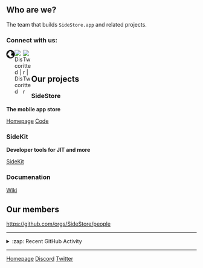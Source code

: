 <!-- 
Docs: How to use GitHub README and actions to auto-generate embedded content.
https://github.com/anuraghazra/github-readme-stats
https://www.youtube.com/watch?v=n6d4KHSKqGk
https://github.com/rahuldkjain/github-profile-readme-generator
 -->

## Who are we?

The team that builds `SideStore.app` and related projects.

### Connect with us:

<!--
[![Website](https://img.shields.io/website?label=sidestore.io&style=for-the-badge&url=https://sidestore.io)](https://sidestore.io)
[![Twitter Follow](https://img.shields.io/twitter/follow/sidestore_io?color=1DA1F2&logo=twitter&style=for-the-badge)](https://twitter.com/intent/follow?original_referer=https%3A%2F%2Fgithub.com%2Fsidestore&screen_name=sidestore)
[![GitHub Followers](https://img.shields.io/github/followers/sidestore?style=for-the-badge)]()
[![GitHub Sponsors](https://img.shields.io/github/sponsors/sidestore?style=for-the-badge
)]() 
-->

[<img align="left" alt="sidestore.io" width="22px" src="https://raw.githubusercontent.com/iconic/open-iconic/master/svg/globe.svg" />][website]
[<img align="left" alt="Discord | Discord" width="22px" src="https://cdn.jsdelivr.net/npm/simple-icons@v3/icons/discord.svg" />][discord]
[<img align="left" alt="Twitter | Twitter" width="22px" src="https://cdn.jsdelivr.net/npm/simple-icons@v3/icons/twitter.svg" />][twitter]

<br />
<br />

## Our projects

### SideStore

__The mobile app store__

[Homepage][website]
[Code][git.sidestore]

### SideKit

__Developer tools for JIT and more__

[SideKit][git.sidekit]

### Documenation

[Wiki][wiki]

## Our members

https://github.com/orgs/SideStore/people

---

<details>
  <summary>:zap: Recent GitHub Activity</summary>

<!--START_SECTION:activity-->
1. 🗣 Commented on [#259](https://github.com/SideStore/SideStore/issues/259) in [SideStore/SideStore](https://github.com/SideStore/SideStore)
2. 🗣 Commented on [#249](https://github.com/SideStore/SideStore/issues/249) in [SideStore/SideStore](https://github.com/SideStore/SideStore)
3. ❗️ Opened issue [#264](https://github.com/SideStore/SideStore/issues/264) in [SideStore/SideStore](https://github.com/SideStore/SideStore)
4. 🗣 Commented on [#221](https://github.com/SideStore/SideStore/issues/221) in [SideStore/SideStore](https://github.com/SideStore/SideStore)
5. 🗣 Commented on [#221](https://github.com/SideStore/SideStore/issues/221) in [SideStore/SideStore](https://github.com/SideStore/SideStore)
6. 🗣 Commented on [#249](https://github.com/SideStore/SideStore/issues/249) in [SideStore/SideStore](https://github.com/SideStore/SideStore)
7. 🗣 Commented on [#263](https://github.com/SideStore/SideStore/issues/263) in [SideStore/SideStore](https://github.com/SideStore/SideStore)
8. ❗️ Closed issue [#263](https://github.com/SideStore/SideStore/issues/263) in [SideStore/SideStore](https://github.com/SideStore/SideStore)
9. 🗣 Commented on [#233](https://github.com/SideStore/SideStore/issues/233) in [SideStore/SideStore](https://github.com/SideStore/SideStore)
10. 🗣 Commented on [#263](https://github.com/SideStore/SideStore/issues/263) in [SideStore/SideStore](https://github.com/SideStore/SideStore)
11. ❗️ Opened issue [#263](https://github.com/SideStore/SideStore/issues/263) in [SideStore/SideStore](https://github.com/SideStore/SideStore)
12. 🗣 Commented on [#199](https://github.com/SideStore/SideStore/issues/199) in [SideStore/SideStore](https://github.com/SideStore/SideStore)
13. 🗣 Commented on [#227](https://github.com/SideStore/SideStore/issues/227) in [SideStore/SideStore](https://github.com/SideStore/SideStore)
14. 🗣 Commented on [#262](https://github.com/SideStore/SideStore/issues/262) in [SideStore/SideStore](https://github.com/SideStore/SideStore)
15. 🗣 Commented on [#249](https://github.com/SideStore/SideStore/issues/249) in [SideStore/SideStore](https://github.com/SideStore/SideStore)
16. 🗣 Commented on [#249](https://github.com/SideStore/SideStore/issues/249) in [SideStore/SideStore](https://github.com/SideStore/SideStore)
17. 🗣 Commented on [#262](https://github.com/SideStore/SideStore/issues/262) in [SideStore/SideStore](https://github.com/SideStore/SideStore)
18. 🗣 Commented on [#133](https://github.com/SideStore/SideStore/issues/133) in [SideStore/SideStore](https://github.com/SideStore/SideStore)
19. 🗣 Commented on [#262](https://github.com/SideStore/SideStore/issues/262) in [SideStore/SideStore](https://github.com/SideStore/SideStore)
20. 🗣 Commented on [#260](https://github.com/SideStore/SideStore/issues/260) in [SideStore/SideStore](https://github.com/SideStore/SideStore)
<!--END_SECTION:activity-->

</details>

---

[Homepage][patreon] [Discord][discord] [Twitter][twitter]

<!--
- [Patreon][patreon]
- [OpenCollective][opencollective]
- [YouTube][youtube]
-->

[website]: https://sidestore.io
[wiki]: https://wiki.sidestore.io
[twitter]: https://twitter.com/sidestore_io
[discord]: https://discord.gg/CacsuuzsBq
[youtube]: https://youtube.com/TODO
[patreon]: https://www.patreon.com/SideStore
[opencollective]: https://opencollective.com/TODO
[git.sidestore]: https://github.com/SideStore/SideStore/
[git.sidekit]: https://github.com/SideStore/SideKit

